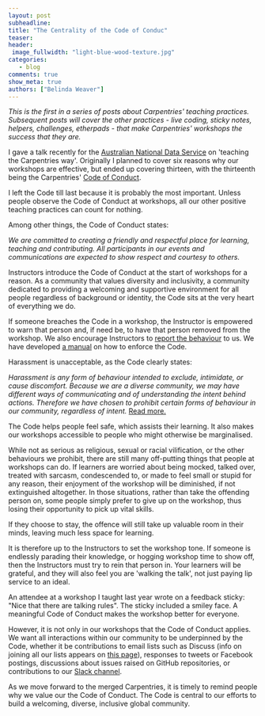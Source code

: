 ```yaml
---
layout: post
subheadline:
title: "The Centrality of the Code of Conduc"
teaser: 
header:
 image_fullwidth: "light-blue-wood-texture.jpg"
categories:
   - blog
comments: true
show_meta: true
authors: ["Belinda Weaver"]
---
```


*This is the first in a series of posts about Carpentries' teaching practices. 
Subsequent posts will cover the other practices - live coding, sticky notes, helpers, 
challenges, etherpads - that make Carpentries' workshops the success that they are.*

I gave a talk recently for the [Australian National Data Service](http://www.ands.org.au/) on 'teaching the Carpentries way'.
Originally I planned to cover six reasons why our workshops are effective, but ended up covering thirteen, with the thirteenth being the
Carpentries' [Code of Conduct](http://www.datacarpentry.org/code-of-conduct/).

I left the Code till last because it is probably the most important. Unless people observe the Code of Conduct at workshops,
all our other positive teaching practices can count for nothing. 

Among other things, the Code of Conduct states:

*We are committed to creating a friendly and respectful place for learning, teaching and contributing. 
All participants in our events and communications are expected to show respect and courtesy to others.*

Instructors introduce the Code of Conduct at the start of workshops for a reason. As a community that values 
diversity and inclusivity, a community dedicated to providing a welcoming and supportive environment for 
all people regardless of background or identity, the Code sits at the very heart of everything we do.

If someone breaches the Code in a workshop, the Instructor is empowered to warn that person and, if need be, 
to have that person removed from the workshop. We also encourage Instructors 
to [report the behaviour](http://www.datacarpentry.org/CoC-reporting/) to us. 
We have developed [a manual](http://www.datacarpentry.org/CoC-enforcement/) on how to enforce the Code.

Harassment is unacceptable, as the Code clearly states:

*Harassment is any form of behaviour intended to exclude, intimidate, or cause discomfort. 
Because we are a diverse community, we may have different ways of communicating and of 
understanding the intent behind actions. Therefore we have chosen to prohibit certain forms of 
behaviour in our community, regardless of intent.* [Read more.](http://www.datacarpentry.org/code-of-conduct/)

The Code helps people feel safe, which assists their learning. It also makes our workshops 
accessible to people who might otherwise be marginalised. 

While not as serious as religious, sexual or racial vilification, or the other behaviours we prohibit, 
there are still many off-putting things that people at workshops can do. If learners 
are worried about being mocked, talked over, treated with sarcasm, condescended to, or made 
to feel small or stupid for any reason, their enjoyment of the workshop will be diminished, 
if not extinguished altogether. In those situations, rather than take the offending person on, 
some people simply prefer to give up on the workshop, thus losing their opportunity to pick up vital skills.

If they choose to stay, the offence will still take up valuable room in their minds, leaving much less space for learning.

It is therefore up to the Instructors to set the workshop tone. If someone is endlessly parading their knowledge, 
or hogging workshop time to show off, then the Instructors must try to rein that person in. 
Your learners will be grateful, and they will also feel you are 'walking the talk', not just paying lip service to an ideal.

An attendee at a workshop I taught last year wrote on a feedback sticky: "Nice that there are talking rules". 
The sticky included a smiley face. A meaningful Code of Conduct makes the workshop better for everyone. 

However, it is not only in our workshops that the Code of Conduct applies. We want all interactions within our 
community to be underpinned by the Code, whether it be contributions to email lists such as 
Discuss (info on joining all our lists appears on [this page](https://software-carpentry.org/join/)), 
responses to tweets or Facebook postings, discussions about issues raised on GitHub repositories, or 
contributions to our [Slack channel](https://swc-slack-invite.herokuapp.com/).

As we move forward to the merged Carpentries, it is timely to remind people why we value our the Code of Conduct. 
The Code is central to our efforts to build a welcoming, diverse, inclusive global community.
